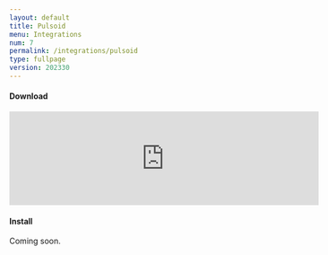 ```yaml
---
layout: default
title: Pulsoid
menu: Integrations
num: 7
permalink: /integrations/pulsoid
type: fullpage
version: 202330
---
```


#### Download 
<iframe frameborder="0" src="https://itch.io/embed/2284162?bg_color=222222&amp;fg_color=e4e3e3&amp;link_color=103b93&amp;border_color=141617" width="552" height="167"><a href="https://sammisolutions.itch.io/pulsoid">Pulsoid for SAMMI</a></iframe> 



#### Install
Coming soon. 



